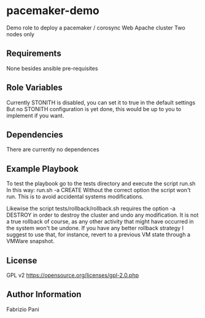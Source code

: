 pacemaker-demo
=========
Demo role to deploy a pacemaker / corosync Web Apache cluster
Two nodes only

Requirements
------------
None besides ansible pre-requisites


Role Variables
--------------
Currently STONITH is disabled, you can set it to true in the default settings
But no STONITH configuration is yet done, this would be up to you to implement
if you want.


Dependencies
------------
There are currently no dependences


Example Playbook
----------------
To test the playbook go to the tests directory and execute the script run.sh
In this way:
run.sh -a CREATE
Without the correct option the script won't run. This is to avoid accidental
systems modifications.

Likewise the script tests/rollback/rollback.sh requires the option
-a DESTROY in order to destroy the cluster and undo any modification.
It is not a true rollback of course, as any other activity that might have
occurred in the system won't be undone. If you have any better rollback
strategy I suggest to use that, for instance, revert to a previous VM state
through a VMWare snapshot.


License
-------
GPL v2
https://opensource.org/licenses/gpl-2.0.php


Author Information
------------------
Fabrizio Pani
